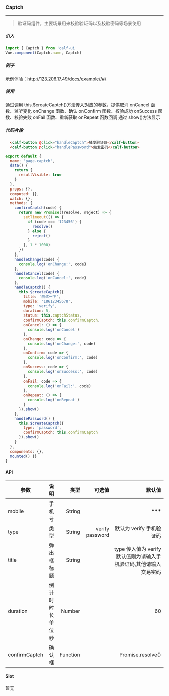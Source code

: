 ### Captch

---

> 验证码组件，主要场景用来校验验证码以及校验密码等场景使用

##### 引入

```javascript
import { Captch } from 'calf-ui'
Vue.component(Captch.name, Captch)
```

##### 例子

示例体验：http://123.206.17.49/docs/example//#/

##### 使用

通过调用 this.$createCaptch()方法传入对应的参数，提供取消 onCancel 函数、监听变化 onChange 函数、确认 onConfirm 函数、校验成功 onSuccess 函数、校验失败 onFail 函数、重新获取 onRepeat 函数回调 通过 show()方法显示

##### 代码片段

```html
  <calf-button @click="handleCaptch">触发验证码</calf-button>
  <calf-button @click="handlePassword">触发密码</calf-button>
```

```javascript
export default {
  name: 'page-captch',
  data() {
    return {
      resultVisible: true
    }
  },
  props: {},
  computed: {},
  watch: {},
  methods: {
    confirmCaptch(code) {
      return new Promise((resolve, reject) => {
        setTimeout(() => {
          if (code === '123456') {
            resolve()
          } else {
            reject()
          }
        }, 1 * 1000)
      })
    },
    handleChange(code) {
      console.log('onChange:', code)
    },
    handleCancel(code) {
      console.log('onCancel:', code)
    },
    handleCaptch() {
      this.$createCaptch({
        title: '测试一下',
        mobile: '18612345678',
        type: 'verify',
        duration: 5,
        status: this.captchStatus,
        confirmCaptch: this.confirmCaptch,
        onCancel: () => {
          console.log('onCancel')
        },
        onChange: code => {
          console.log('onChange:', code)
        },
        onConfirm: code => {
          console.log('onConfirm:', code)
        },
        onSuccess: code => {
          console.log('onSuccess:', code)
        },
        onFail: code => {
          console.log('onFail:', code)
        },
        onRepeat: () => {
          console.log('onRepeat')
        }
      }).show()
    },
    handlePassword() {
      this.$createCaptch({
        type: 'password',
        confirmCaptch: this.confirmCaptch
      }).show()
    }
  },
  components: {},
  mounted() {}
}
```

#### API

| 参数          |       说明       |     类型 |          可选值 |                                                             默认值 |
| ------------- | :--------------: | -------: | --------------: | -----------------------------------------------------------------: |
| mobile        |      手机号      |   String |                 |                                                     ****\*\*\***** |
| type          |       类型       |   String | verify password |                                           默认为 verify 手机验证码 |
| title         |    弹出框标题    |   String |                 | type 传入值为 verify 默认值则为请输入手机验证码,其他请输入交易密码 |
| duration      | 倒计时时长单位秒 |   Number |                 |                                                                 60 |
| confirmCaptch |      确认框      | Function |                 |                                                  Promise.resolve() |

#### Slot

暂无
